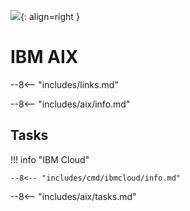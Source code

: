![](aix.svg){: align=right }

# IBM AIX

--8<-- "includes/links.md"

--8<-- "includes/aix/info.md"

## Tasks

!!! info "IBM Cloud"

    --8<-- "includes/cmd/ibmcloud/info.md"

--8<-- "includes/aix/tasks.md"
